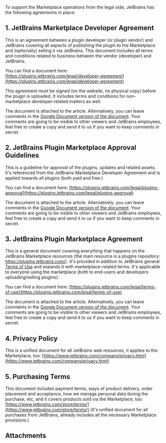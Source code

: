 [//]: # (title: Legal Agreements)

[//]: # (TODO CHECK LINKS)

To support the Marketplace operations from the legal side, JetBrains has the following agreements in place:

## 1. JetBrains Marketplace Developer Agreement

This is an agreement between a plugin developer (or plugin vendor) and JetBrains covering all aspects of publishing the plugin to the Marketplace and (optionally) selling it via JetBrains. This document includes all terms and conditions related to business between the vendor (developer) and JetBrains.

You can find a document here: [https://plugins.jetbrains.com/legal/developer-agreement](https://plugins.jetbrains.com/legal/developer-agreement)

This agreement must be signed (on the website, no physical copy) before the plugin is uploaded. It includes terms and conditions for non-marketplace developer-related matters as well.

The document is attached to the article. Alternatively, you can leave comments in the [Google Document version of the document](https://docs.google.com/document/d/10JbQSVWc1SJC6AWNxFz2FCOxDBASmDzG9xki6-QCoto/edit). Your comments are going to be visible to other viewers and JetBrains employees, feel free to create a copy and send it to us if you want to keep comments in secret.

## 2. JetBrains Plugin Marketplace Approval Guidelines

This is a guideline for approval of the plugins, updates and related assets. It's referenced from the JetBrains Marketplace Developer Agreement and is applied towards all plugins (both paid and free.)

You can find a document here: [https://plugins.jetbrains.com/legal/plugins-approval](https://plugins.jetbrains.com/legal/plugins-approval) 

The document is attached to the article. Alternatively, you can leave comments in the [Google Document version of the document](https://docs.google.com/document/d/11ls1qpMbUTLVjwLq5RHu6RVHrQ9vvLwSOeE-g88eJJs/edit). Your comments are going to be visible to other viewers and JetBrains employees, feel free to create a copy and send it to us if you want to keep comments in secret.

##  3. JetBrains Plugin Marketplace Agreement

This is a general document covering everything that happens on the JetBrains Marketplace resources (the main resource is a plugins repository: https://plugins.jetbrains.com/). It's provided in addition to JetBrains general [Terms of Use](https://www.jetbrains.com/company/useterms.html) and expands it with marketplace-related terms. It's applicable to everyone using the marketplace (both to end-users and developers uploading/selling plugins).

You can find a document here: [https://plugins.jetbrains.com/legal/terms-of-use](https://plugins.jetbrains.com/legal/terms-of-use)

The document is attached to the article. Alternatively, you can leave comments in the [Google Document version of the document](https://docs.google.com/document/d/1Kqr916IliuTFzO-aLLcRfVfkTn8w0VRvhvjuzNg23vI/edit). Your comments are going to be visible to other viewers and JetBrains employees, feel free to create a copy and send it to us if you want to keep comments in secret.

## 4. Privacy Policy

This is a unified document for all JetBrains web resources, it applies to the Marketplace, too: [https://www.jetbrains.com/company/privacy.html](https://www.jetbrains.com/company/privacy.html)

## 5. Purchasing Terms

This document includes payment terms, ways of product delivery, order placement and acceptance, how we manage personal data during the purchase, etc, and it covers products sold via the Marketplace, too: [https://www.jetbrains.com/store/terms/](https://www.jetbrains.com/store/terms/) (it's unified document for all purchases from JetBrains, already includes all the necessary Marketplace provisions.)

## Attachments

<res resource-id="jetbrains-plugin-marketplace-agreement-docx"/>
<res resource-id="jetbrains-plugin-marketplace-agreement-pdf"/>
<res resource-id="jetbrains-plugin-marketplace-approval-guidelines-docx"/>
<res resource-id="jetbrains-plugin-marketplace-approval-guidelines-pdf"/>
<res resource-id="jetbrains-plugin-marketplace-developer-agreement-docx"/>
<res resource-id="jetbrains-plugin-marketplace-developer-agreement-pdf"/>